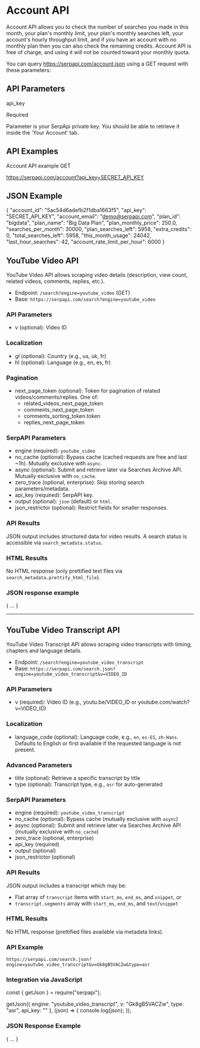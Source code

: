 # Account API
Account API allows you to check the number of searches you made in this month, your plan's monthly limit, your plan's monthly searches left, your account's hourly throughput limit, and if you have an account with no monthly plan then you can also check the remaining credits. Account API is free of charge, and using it will not be counted toward your monthly quota.

You can query https://serpapi.com/account.json using a GET request with these parameters:

## API Parameters
api_key

Required

Parameter is your SerpApi private key. You should be able to retrieve it inside the 'Your Account' tab.

## API Examples
Account API example
GET


https://serpapi.com/account?api_key=SECRET_API_KEY
                
## JSON Example

{
  "account_id": "5ac54d6adefb2f1dba1663f5",
  "api_key": "SECRET_API_KEY",
  "account_email": "demo@serpapi.com",
  "plan_id": "bigdata",
  "plan_name": "Big Data Plan",
  "plan_monthly_price": 250.0,
  "searches_per_month": 30000,
  "plan_searches_left": 5958,
  "extra_credits": 0,
  "total_searches_left": 5958,
  "this_month_usage": 24042,
  "last_hour_searches": 42,
  "account_rate_limit_per_hour": 6000
}



## YouTube Video API
YouTube Video API allows scraping video details (description, view count, related videos, comments, replies, etc.).

- Endpoint: `/search?engine=youtube_video` (GET)
- Base: `https://serpapi.com/search?engine=youtube_video`

### API Parameters
- v (optional): Video ID

### Localization
- gl (optional): Country (e.g., us, uk, fr)
- hl (optional): Language (e.g., en, es, fr)

### Pagination
- next_page_token (optional): Token for pagination of related videos/comments/replies. One of:
  - related_videos_next_page_token
  - comments_next_page_token
  - comments_sorting_token.token
  - replies_next_page_token

### SerpAPI Parameters
- engine (required): `youtube_video`
- no_cache (optional): Bypass cache (cached requests are free and last ~1h). Mutually exclusive with `async`.
- async (optional): Submit and retrieve later via Searches Archive API. Mutually exclusive with `no_cache`.
- zero_trace (optional, enterprise): Skip storing search parameters/metadata.
- api_key (required): SerpAPI key.
- output (optional): `json` (default) or `html`.
- json_restrictor (optional): Restrict fields for smaller responses.

### API Results
JSON output includes structured data for video results. A search status is accessible via `search_metadata.status`.

### HTML Results
No HTML response (only prettified text files via `search_metadata.prettify_html_file`).

### JSON response example
{
  ...
}

---

## YouTube Video Transcript API
YouTube Video Transcript API allows scraping video transcripts with timing, chapters and language details.

- Endpoint: `/search?engine=youtube_video_transcript`
- Base: `https://serpapi.com/search.json?engine=youtube_video_transcript&v=VIDEO_ID`

### API Parameters
- v (required): Video ID (e.g., youtu.be/VIDEO_ID or youtube.com/watch?v=VIDEO_ID)

### Localization
- language_code (optional): Language code, e.g., `en`, `es-ES`, `zh-Hans`. Defaults to English or first available if the requested language is not present.

### Advanced Parameters
- title (optional): Retrieve a specific transcript by title
- type (optional): Transcript type, e.g., `asr` for auto-generated

### SerpAPI Parameters
- engine (required): `youtube_video_transcript`
- no_cache (optional): Bypass cache (mutually exclusive with `async`)
- async (optional): Submit and retrieve later via Searches Archive API (mutually exclusive with `no_cache`)
- zero_trace (optional, enterprise)
- api_key (required)
- output (optional)
- json_restrictor (optional)

### API Results
JSON output includes a transcript which may be:
- Flat array of `transcript` items with `start_ms`, `end_ms`, and `snippet`, or
- `transcript.segments` array with `start_ms`, `end_ms`, and `text`/`snippet`

### HTML Results
No HTML response (prettified files available via metadata links).

### API Example
`https://serpapi.com/search.json?engine=youtube_video_transcript&v=Gk8gB5VACZw&type=asr`

### Integration via JavaScript
const { getJson } = require("serpapi");

getJson({
  engine: "youtube_video_transcript",
  v: "Gk8gB5VACZw",
  type: "asr",
  api_key: "<REDACTED>"
}, (json) => {
  console.log(json);
});

### JSON Response Example
{
  ...
}